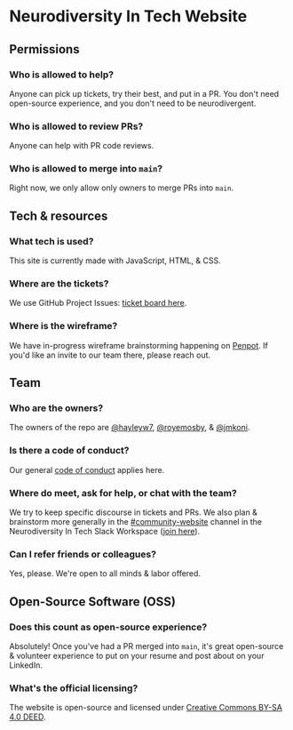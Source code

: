 # Neurodiversity In Tech Website

## Permissions

### Who is allowed to help?

Anyone can pick up tickets, try their best, and put in a PR. You don't need open-source experience, and you don't need to be neurodivergent.

### Who is allowed to review PRs?

Anyone can help with PR code reviews.

### Who is allowed to merge into `main`?

Right now, we only allow only owners to merge PRs into `main`.

## Tech & resources

### What tech is used?

This site is currently made with JavaScript, HTML, & CSS.

### Where are the tickets?

We use GitHub Project Issues: [ticket board here](https://github.com/orgs/nditcommunity/projects/1).

### Where is the wireframe?

We have in-progress wireframe brainstorming happening on [Penpot](design.penpot.app). If you'd like an invite to our team there, please reach out.

## Team

### Who are the owners?

The owners of the repo are [@hayleyw7](https://github.com/hayleyw7), [@royemosby](https://github.com/royemosby), & [@jmkoni](https://github.com/jmkoni).

### Is there a code of conduct?

Our general [code of conduct](https://github.com/nditcommunity/ndit-code-of-conduct) applies here.

### Where do meet, ask for help, or chat with the team?

We try to keep specific discourse in tickets and PRs. We also plan & brainstorm more generally in the [#community-website](https://nd-in-tech.slack.com/archives/C06TM05PNNR) channel in the Neurodiversity In Tech Slack Workspace ([join here](nd-in-tech.org)).

### Can I refer friends or colleagues?

Yes, please. We're open to all minds & labor offered.

## Open-Source Software (OSS)

### Does this count as open-source experience?

Absolutely! Once you've had a PR merged into `main`, it's great open-source & volunteer experience to put on your resume and post about on your LinkedIn.

### What's the official licensing?

The website is open-source and licensed under [Creative Commons BY-SA 4.0 DEED](https://creativecommons.org/licenses/by-sa/4.0/deed.en).
